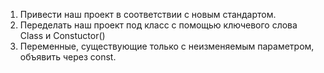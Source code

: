 1) Привести наш проект в соответствии с новым стандартом.
2) Переделать наш проект под класс с помощью ключевого слова Class и Constuctor()
3) Переменные, существующие только с неизменяемым параметром, объявить через const.
